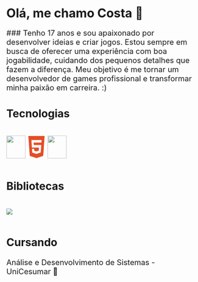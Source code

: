 <h1 style="font-size: 32px;">Olá, me chamo Costa 👋</h1>
<p style="font-size: 20px;">
### Tenho 17 anos e sou apaixonado por desenvolver ideias e criar jogos. 
Estou sempre em busca de oferecer uma experiência com boa jogabilidade, 
cuidando dos pequenos detalhes que fazem a diferença. 
Meu objetivo é me tornar um desenvolvedor de games profissional 
e transformar minha paixão em carreira. :)
</p>

<h2 style="font-size: 28px;">Tecnologias</h2>
<div style="display: inline_block"><br>
  <img align="center" height="60" width="50" src="https://cdn.jsdelivr.net/gh/devicons/devicon@latest/icons/c/c-original.svg" />
  <img align="center" height="60" width="50" src="https://raw.githubusercontent.com/devicons/devicon/master/icons/html5/html5-plain.svg">
  <img align="center" height="60" width="50" src="https://cdn.jsdelivr.net/gh/devicons/devicon@latest/icons/css3/css3-original.svg" />
</div><br/>

<h2 style="font-size: 28px;">Bibliotecas</h2>
<div style="display: inline_block"><br>
  <img align="center" height="60" src="https://github.com/raysan5/raylib/blob/master/logo/raylib.ico">
</div><br/>

<h2 style="font-size: 28px;">Cursando</h2>
<p style="font-size: 20px;">
Análise e Desenvolvimento de Sistemas - UniCesumar 📕
</p>

